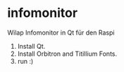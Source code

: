 # infomonitor
Wilap Infomonitor in Qt für den Raspi

1. Install Qt. 
2. Install Orbitron and Titillium Fonts. 
3. run :)
